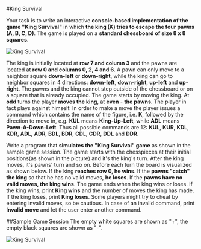 #King Survival


Your task is to write an interactive **console-based implementation of the game "King Survival"** in which **the king (K) tries
to escape the four pawns (A, B, C, D)**. The game is played on a **standard chessboard of size 8 x 8 squares**.

![King Survival](https://raw.github.com/IridiumTeam/KingSurvival/master/Documents/KingSurvivalInitialPositions.png)

The king is initially located at **row 7 and column 3** and the pawns are located at **row 0 and columns 0, 2, 4 and 6**. 
A pawn can only move to a neighbor square **down-left** or **down-right**, while the king can go to neighbor squares in 4 
directions: **down-left**, **down-right**, **up-left** and **up-right**. The pawns and the king cannot step outside of the chessboard 
or on a square that is already occupied. The game starts by moving the king. At **odd** turns the player **moves the 
king**, at **even** - **the pawns**. The player in fact plays against himself. In order to make a move the player issues a command 
which contains the name of the figure, i.e. **K**, followed by the direction to move in, e.g. **KUL** means **King-Up-Left**, 
while **ADL** means **Pawn-A-Down-Left**. Thus all possible commands are 12: **KUL**, **KUR**, **KDL**, **KDR**, 
**ADL**, **ADR**, **BDL**, **BDR**, **CDL**, **CDR**, **DDL** and **DDR**.

Write a program that **simulates the "King Survival" game** as shown in the sample game session. The game starts with the 
chesspieces at their initial positions(as shown in the picture) and it's the king's turn. After the king moves, it's 
pawns' turn and so on. Before each turn the board is visualized as shown below. If the king **reaches row 0, he wins**. 
If the **pawns "catch" the king** so that he has no valid moves, **he loses**. If the **pawns have no valid moves, the king wins**. 
The game ends when the king wins or loses. If the king wins, print **King wins** and the number of moves the king has made. 
If the king loses, print **King loses**. Some players might try to cheat by entering invalid moves, so be cautious. 
In case of an invalid command, print **Invalid move** and let the user enter another command.

##Sample Game Session
The empty white squares are shown as "+", the empty black squares are shown as "-".

![King Survival](https://raw.github.com/IridiumTeam/KingSurvival/master/Documents/SampleGame.png)
